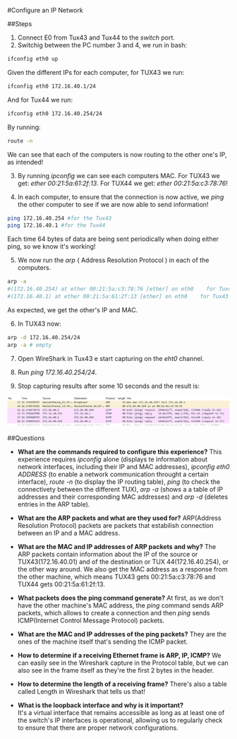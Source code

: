 #Configure an IP Network

##Steps
1. Connect E0 from Tux43 and Tux44 to the *switch* port.
2. Switchig between the PC number 3 and 4, we run in bash:
```bash
ifconfig eth0 up
```

Given the different IPs for each computer, for TUX43 we run:
```bash
ifconfig eth0 172.16.40.1/24
```
And for Tux44 we run:
```bash
ifconfig eth0 172.16.40.254/24
```
By running:
```bash
route -n
```
We can see that each of the computers is now routing to the other one's IP, as intended!

3. By running *ipconfig* we can see each computers MAC. For TUX43 we get: *ether 00:21:5a:61:2f:13*. For TUX44 we get: *ether 00:21:5a:c3:78:76*!
   
4. In each computer, to ensure that the connection is now active, we *ping* the other computer to see if we are now able to send information!
```bash
ping 172.16.40.254 #for the Tux43
ping 172.16.40.1 #for the Tux44    
```
Each time 64 bytes of data are being sent periodically when doing either ping, so we know it's working!

5. We now run the *arp* ( Address Resolution Protocol ) in each of the computers.
```bash
arp -a
#(172.16.40.254) at ether 00:21:5a:c3:78:76 [ether] on eth0    for Tux43
#(172.16.40.1) at ether 00:21:5a:61:2f:13 [ether] on eth0    for Tux43
```
As expected, we get the other's IP and MAC.

6. In TUX43 now:
```bash
arp -d 172.16.40.254/24
arp -a # empty
```

7. Open WireShark in Tux43 e start capturing on the *eht0* channel.

8. Run *ping 172.16.40.254/24*.
9. Stop capturing results after some 10 seconds and the result is:

![Alt text](/images/image.png)

##Questions

- **What are the commands required to configure this experience?**
    This experience requires *ipconfig* alone (displays te information about network interfaces, including their IP and MAC addresses), *ipconfig eth0 ADDRESS* (to enable a network communication throught a certain interface), *route -n* (to display the IP routing table), *ping* (to check the connectivety between the different TUX), *arp -a* (shows a a table of IP addresses and their corresponding MAC addresses) and *arp -d* (deletes entries in the ARP table).

- **What are the ARP packets and what are they used for?**
    ARP(Address Resolution Protocol) packets are packets that estabilish connection between an IP and a MAC address.

- **What are the MAC and IP addresses of ARP packets and why?**
    The ARP packets contain information about the IP of the source or TUX43(172.16.40.01) and of the destination or TUX 44(172.16.40.254), or the other way around. We also get the MAC address as a response from the other machine, which means TUX43 gets 00:21:5a:c3:78:76 and TUX44 gets 00:21:5a:61:2f:13.

- **What packets does the ping command generate?**
    At first, as we don't have the other machine's MAC address, the *ping* command sends ARP packets, which allows to create a connection and then *ping* sends ICMP(Internet Control Message Protocol) packets.

- **What are the MAC and IP addresses of the ping packets?**
    They are the ones of the machine itself that's sending the ICMP packet.

- **How to determine if a receiving Ethernet frame is ARP, IP, ICMP?**
    We can easily see in the Wireshark capture in the Protocol table, but we can also see in the frame itself as they're the first 2 bytes in the header.

- **How to determine the length of a receiving frame?**
    There's also a table called Length in Wireshark that tells us that!

- **What is the loopback interface and why is it important?**   
    It's a virtual interface that remains accessible as long as at least one of the switch's IP interfaces is operational, allowing us to regularly check to ensure that there are proper network configurations.
